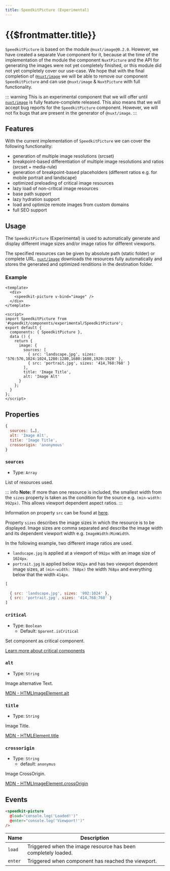 ```yaml
---
title: SpeedkitPicture (Experimental)
---
```


# {{$frontmatter.title}}

`SpeedkitPicture` is based on the module `@nuxt/image@0.2.0`. However, we have created a separate Vue component for it, because at the time of the implementation of the module the component `NuxtPicture` and the API for generating the images were not yet completely finished, or this module did not yet completely cover our use-case. We hope that with the final completion of [`@nuxt/image`](https://image.nuxtjs.org/) we will be able to remove our component `SpeedkitPicture` and can use `@nuxt/image` & `NuxtPicture` with full functionality.

::: warning
This is an experimental component that we will offer until [`nuxt/image`](https://image.nuxtjs.org/) is fully feature-complete released. This also means that we will accept bug reports for the `SpeedkitPicture` component. However, we will not fix bugs that are present in the generator of `@nuxt/image`.
:::

## Features

With the current implementation of `SpeedkitPicture` we can cover the following functionality:

- generation of multiple image resolutions (srcset)
- breakpoint-based differentiation of multiple image resolutions and ratios (srcset + media-rule)
- generation of breakpoint-based placeholders (different ratios e.g. for mobile portrait and landscape)
- optimized preloading of critical image resources
- lazy load of non-critical image resources
- base path support
- lazy hydration support
- load and optimize remote images from custom domains
- full SEO support

## Usage

The `SpeedkitPicture` (Experimental) is used to automatically generate and display different image sizes and/or image ratios for different viewports.

The specified resources can be given by absolute path (static folder) or complete URL. [`nuxt/image`](https://image.nuxtjs.org/) downloads the resources fully automatically and stores the generated and optimized renditions in the destination folder.

### Example

````vue
<template>
  <div>
    <speedkit-picture v-bind="image" />
  </div>
</template>

<script>
import SpeedkitPicture from '#speedkit/components/experimental/SpeedkitPicture';
export default {
  components: { SpeedkitPicture },
  data () {
    return {
      image: {
        sources: [
          { src: 'landscape.jpg', sizes: '576:576,1024:1024,1280:1280,1680:1680,1920:1920' },
          { src: 'portrait.jpg', sizes: '414,768:768' }
        ],
        title: 'Image Title',
        alt: 'Image Alt'
      }
    };
  }
};
</script>
````

## Properties

````js
{
  sources: […],
  alt: 'Image Alt',
  title: 'Image Title',
  crossorigin: 'anonymous'
}
````

### `sources`

- Type: `Array`

List of resources used.

::: info
<strong>Note:</strong> If more than one resource is included, the smallest width from the `sizes` property is taken as the condition for the source e.g. `(min-width: 992px)`.
This allows viewport dependent aspect ratios.
:::

Information on property `src` can be found at [here](https://image.nuxtjs.org/components/nuxt-img#src).

Property `sizes` describes the image sizes in which the resource is to be displayed. Image sizes are comma separated and describe the image width and its dependent viewport width e.g. `ImageWidth:MinWidth`.

In the following example, two different image ratios are used.

- `landscape.jpg` is applied at a viewport of `992px` with an image size of `1024px`.  
- `portrait.jpg` is applied below `992px` and has two viewport dependent image sizes, at `(min-width: 768px)` the width `768px` and everything below that the width `414px`.

````js
[
  
  { src: 'landscape.jpg', sizes: '992:1024' },
  { src: 'portrait.jpg', sizes: '414,768:768' }
]
````

####

### `critical`

- Type: `Boolean`
  - Default: `$parent.isCritical`

Set component as critical component.

[Learn more about critical components](/guide/usage#critical-prop-for-critical-components)

### `alt`

- Type: `String`

Image alternative Text.

[MDN - HTMLImageElement.alt](https://developer.mozilla.org/en-US/docs/Web/API/HTMLImageElement/alt)

### `title`

- Type: `String`

Image Title.

[MDN - HTMLElement.title](https://developer.mozilla.org/en-US/docs/Web/API/HTMLElement/title)

### `crossorigin`

- Type: `String`
  - default: `anonymus`

Image CrossOrigin.

[MDN - HTMLImageElement.crossOrigin](https://developer.mozilla.org/en-US/docs/Web/API/HTMLImageElement/crossOrigin)

## Events

````html
<speedkit-picture 
  @load="console.log('Loaded!')" 
  @enter="console.log('Viewport!')" 
/>
````

| Name    | Description                                                   |
| ------- | ------------------------------------------------------------- |
| `load`  | Triggered when the image resource has been completely loaded. |
| `enter` | Triggered when component has reached the viewport.            |
